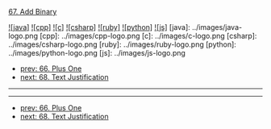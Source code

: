 [67. Add Binary](https://leetcode.com/problems/add-binary/)

[![java]](../java/067-add-binary.md)
[![cpp]](../cpp/067-add-binary.md)
[![c]](../c/067-add-binary.md)
[![csharp]](../csharp/067-add-binary.md)
[![ruby]](../ruby/067-add-binary.md)
[![python]](../python/067-add-binary.md)
[![js]](../js/067-add-binary.md)
[java]: ../images/java-logo.png
[cpp]: ../images/cpp-logo.png
[c]: ../images/c-logo.png
[csharp]: ../images/csharp-logo.png
[ruby]: ../images/ruby-logo.png
[python]: ../images/python-logo.png
[js]: ../images/js-logo.png

- [prev: 66. Plus One](066-plus-one.md)
- [next: 68. Text Justification](068-text-justification.md)

---


---

- [prev: 66. Plus One](066-plus-one.md)
- [next: 68. Text Justification](068-text-justification.md)
